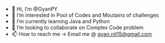 - 👋 Hi, I’m @GyanPY
- 👀 I’m interested in Pool of Codes and Moutains of challenges
- 🌱 I’m currently learning Java and Python
- 💞️ I’m looking to collaborate on Complex Code problem
- 📫 How to reach me  -> Email me @ gyan.nit15@gmail.com

<!---
GyanPY/GyanPY is a ✨ special ✨ repository because its `README.md` (this file) appears on your GitHub profile.
You can click the Preview link to take a look at your changes.
--->
